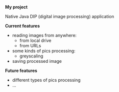 **My project**

Native Java DIP (digital image processing) application

**Current features**

- reading images from anywhere:
    - from local drive
    - from URLs
- some kinds of pics processing:
    - greyscaling
- saving processed image

**Future features**

- different types of pics processing
- ...

